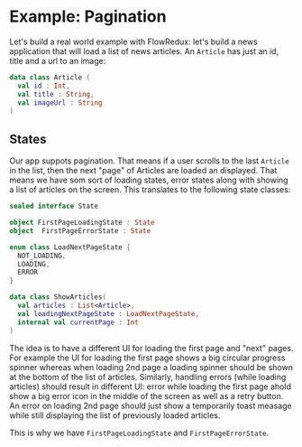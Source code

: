 # Example: Pagination

Let's build a real world example with FlowRedux: 
let's build a news application that will load a list of news articles.
An `Article` has just an id, title and a url to an image:

```kotlin
data class Article (
  val id : Int,
  val title : String,
  val imageUrl : String
)
```

## States

Our app suppots pagination. 
That means if a user scrolls to the last `Article` in the list, then the next "page" of Articles are loaded an displayed.
That means we have som sort of loading states, error states along with showing a list of articles on the screen. 
This translates to the following state classes:

```kotlin
sealed interface State

object FirstPageLoadingState : State
object  FirstPageErrorState : State

enum class LoadNextPageState {
  NOT_LOADING,
  LOADING,
  ERROR
}

data class ShowArticles(
  val articles : List<Article>,
  val loadingNextPageState : LoadNextPageState,
  internal val currentPage : Int
)
```

The idea is to have a different UI for loading the first page and "next" pages. 
For example the UI for loading the first page shows a big circular progress spinner  whereas when loading 2nd page a loading spinner should be shown at the bottom of the list of articles. 
Similarly, handling errors (while loading articles) should result in different UI: 
error while loading the first page ahold show a big error icon in the middle of the screen as well as a retry button. An error on loading 2nd page should just show a temporarily toast measage while still displaying the list of previously loaded articles.

This is why we have `FirstPageLoadingState` and `FirstPageErrorState`.
